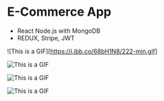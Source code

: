 # E-Commerce App 
- React Node.js with MongoDB
- REDUX, Stripe, JWT


![This is a GIF][https://i.ibb.co/68bH1N8/222-min.gif]



![This is a GIF](https://i.ibb.co/dQyMQp5/file2.gif)

![This is a GIF](https://i.ibb.co/1LkDNqQ/file3.gif)

![This is a GIF](https://i.ibb.co/920ZhS4/n5.gif)



